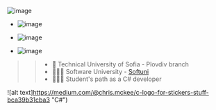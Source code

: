 
  ![image](https://user-images.githubusercontent.com/87379875/125502965-dd62ff91-e380-4b00-b646-799bc17eb0df.png)


 - ![image](https://user-images.githubusercontent.com/87379875/125498572-1d977df9-4a16-40a4-9b9f-66c3876e3975.png)

- ![image](https://user-images.githubusercontent.com/87379875/125498910-2e2d8bc0-9095-4e47-b1b7-bfdc65d79283.png)



- ![image](https://user-images.githubusercontent.com/87379875/125501520-c32d7422-97ff-4f4b-ad1d-3bb6fc4d4b7f.png)

 >> - 🏫 Technical University of Sofia - Plovdiv branch
 >> - 👩🏻‍💻 Software University  - [Softuni](https://softuni.bg/ "Softuni's Homepage") 
 >> - 👩🏻‍🎓  Student's path as a C# developer
 

![alt text]https://medium.com/@chris.mckee/c-logo-for-stickers-stuff-bca39b31cba3 "C#")

